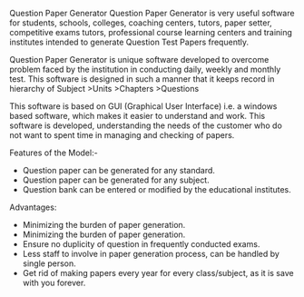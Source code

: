 Question Paper Generator
Question Paper Generator is very useful software for students, schools, colleges, coaching centers, tutors, paper setter, competitive exams tutors, professional course learning centers and training institutes intended to generate Question Test Papers frequently.

Question Paper Generator is unique software developed to overcome problem faced by the institution in conducting daily, weekly and monthly test. This software is designed in such a manner that it keeps record in hierarchy of Subject >Units >Chapters >Questions

This software is based on GUI (Graphical User Interface) i.e. a windows based software, which makes it easier to understand and work. This software is developed, understanding the needs of the customer who do not want to spent time in managing and checking of papers.

Features of the Model:-
-	Question paper can be generated for any standard.
-	Question paper can be generated for any subject.
-	Question bank can be entered or modified by the educational institutes.

Advantages:
-	Minimizing the burden of paper generation.
-	Minimizing the burden of paper generation.
-	Ensure no duplicity of question in frequently conducted exams.
-	Less staff to involve in paper generation process, can be handled by single person.
-	Get rid of making papers every year for every class/subject, as it is save with you forever.
